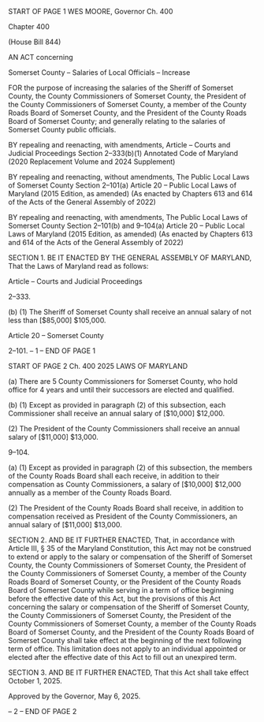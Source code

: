 START OF PAGE 1
WES MOORE, Governor Ch. 400

Chapter 400

(House Bill 844)

AN ACT concerning

Somerset County – Salaries of Local Officials – Increase

FOR the purpose of increasing the salaries of the Sheriff of Somerset County, the County
Commissioners of Somerset County, the President of the County Commissioners of
Somerset County, a member of the County Roads Board of Somerset County, and the
President of the County Roads Board of Somerset County; and generally relating to
the salaries of Somerset County public officials.

BY repealing and reenacting, with amendments,
Article – Courts and Judicial Proceedings
Section 2–333(b)(1)
Annotated Code of Maryland
(2020 Replacement Volume and 2024 Supplement)

BY repealing and reenacting, without amendments,
The Public Local Laws of Somerset County
Section 2–101(a)
Article 20 – Public Local Laws of Maryland
(2015 Edition, as amended)
(As enacted by Chapters 613 and 614 of the Acts of the General Assembly of 2022)

BY repealing and reenacting, with amendments,
The Public Local Laws of Somerset County
Section 2–101(b) and 9–104(a)
Article 20 – Public Local Laws of Maryland
(2015 Edition, as amended)
(As enacted by Chapters 613 and 614 of the Acts of the General Assembly of 2022)

SECTION 1. BE IT ENACTED BY THE GENERAL ASSEMBLY OF MARYLAND,
That the Laws of Maryland read as follows:

Article – Courts and Judicial Proceedings

2–333.

(b) (1) The Sheriff of Somerset County shall receive an annual salary of not
less than [$85,000] $105,000.

Article 20 – Somerset County

2–101.
– 1 –
END OF PAGE 1

START OF PAGE 2
Ch. 400 2025 LAWS OF MARYLAND

(a) There are 5 County Commissioners for Somerset County, who hold office for 4
years and until their successors are elected and qualified.

(b) (1) Except as provided in paragraph (2) of this subsection, each
Commissioner shall receive an annual salary of [$10,000] $12,000.

(2) The President of the County Commissioners shall receive an annual
salary of [$11,000] $13,000.

9–104.

(a) (1) Except as provided in paragraph (2) of this subsection, the members of
the County Roads Board shall each receive, in addition to their compensation as County
Commissioners, a salary of [$10,000] $12,000 annually as a member of the County Roads
Board.

(2) The President of the County Roads Board shall receive, in addition to
compensation received as President of the County Commissioners, an annual salary of
[$11,000] $13,000.

SECTION 2. AND BE IT FURTHER ENACTED, That, in accordance with Article
III, § 35 of the Maryland Constitution, this Act may not be construed to extend or apply to
the salary or compensation of the Sheriff of Somerset County, the County Commissioners
of Somerset County, the President of the County Commissioners of Somerset County, a
member of the County Roads Board of Somerset County, or the President of the County
Roads Board of Somerset County while serving in a term of office beginning before the
effective date of this Act, but the provisions of this Act concerning the salary or
compensation of the Sheriff of Somerset County, the County Commissioners of Somerset
County, the President of the County Commissioners of Somerset County, a member of the
County Roads Board of Somerset County, and the President of the County Roads Board of
Somerset County shall take effect at the beginning of the next following term of office. This
limitation does not apply to an individual appointed or elected after the effective date of
this Act to fill out an unexpired term.

SECTION 3. AND BE IT FURTHER ENACTED, That this Act shall take effect
October 1, 2025.

Approved by the Governor, May 6, 2025.

– 2 –
END OF PAGE 2